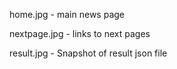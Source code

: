 home.jpg - main news page

nextpage.jpg - links to next pages

result.jpg - Snapshot of result json file
